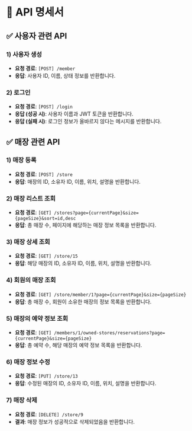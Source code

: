 # 📑 API 명세서

## ✅ 사용자 관련 API

### 1) 사용자 생성
- **요청 경로**: `[POST] /member`
- **응답**: 사용자 ID, 이름, 상태 정보를 반환합니다.

### 2) 로그인
- **요청 경로**: `[POST] /login`
- **응답 (성공 시)**: 사용자 이름과 JWT 토큰을 반환합니다.
- **응답 (실패 시)**: 로그인 정보가 올바르지 않다는 메시지를 반환합니다.

## ✅ 매장 관련 API

### 1) 매장 등록
- **요청 경로**: `[POST] /store`
- **응답**: 매장의 ID, 소유자 ID, 이름, 위치, 설명을 반환합니다.

### 2) 매장 리스트 조회
- **요청 경로**: `[GET] /stores?page={currentPage}&size={pageSize}&sort=id,desc`
- **응답**: 총 매장 수, 페이지에 해당하는 매장 정보 목록을 반환합니다.

### 3) 매장 상세 조회
- **요청 경로**: `[GET] /store/15`
- **응답**: 해당 매장의 ID, 소유자 ID, 이름, 위치, 설명을 반환합니다.

### 4) 회원의 매장 조회
- **요청 경로**: `[GET] /store/member/1?page={currentPage}&size={pageSize}`
- **응답**: 총 매장 수, 회원이 소유한 매장의 정보 목록을 반환합니다.

### 5) 매장의 예약 정보 조회
- **요청 경로**: `[GET] /members/1/owned-stores/reservations?page={currentPage}&size={pageSize}`
- **응답**: 총 예약 수, 해당 매장의 예약 정보 목록을 반환합니다.

### 6) 매장 정보 수정
- **요청 경로**: `[PUT] /store/13`
- **응답**: 수정된 매장의 ID, 소유자 ID, 이름, 위치, 설명을 반환합니다.

### 7) 매장 삭제
- **요청 경로**: `[DELETE] /store/9`
- **결과**: 매장 정보가 성공적으로 삭제되었음을 반환합니다.
